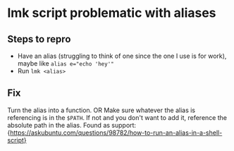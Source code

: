 # lmk script problematic with aliases

## Steps to repro
   - Have an alias (struggling to think of one since the one I use is for work), maybe like `alias e="echo 'hey'"`
   - Run `lmk <alias>`

## Fix
   Turn the alias into a function.
   OR
   Make sure whatever the alias is referencing is in the `$PATH`.
   If not and you don't want to add it, reference the absolute path in the alias.
   Found as support: {https://askubuntu.com/questions/98782/how-to-run-an-alias-in-a-shell-script}
